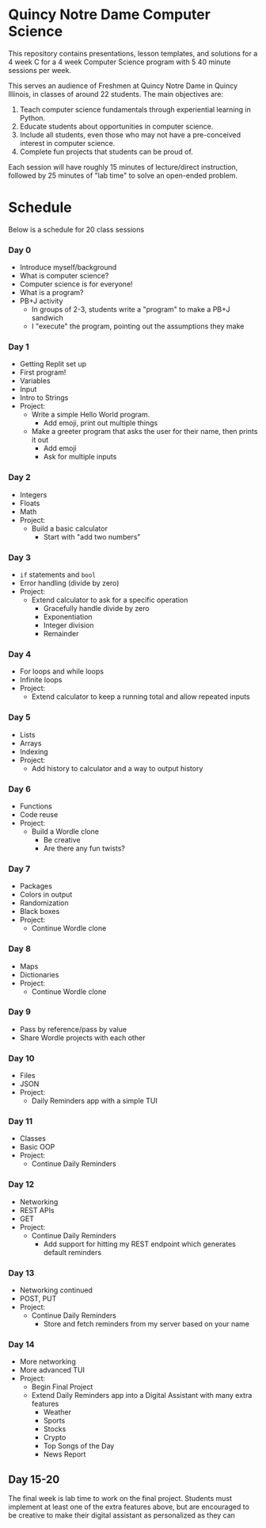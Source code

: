 # Quincy Notre Dame Computer Science

This repository contains presentations, lesson templates, and solutions for a 4 week C for a 4 week Computer Science program with 5 40 minute sessions per week.

This serves an audience of Freshmen at Quincy Notre Dame in Quincy Illinois, in classes of around 22 students. The main objectives are:

1. Teach computer science fundamentals through experiential learning in Python.
2. Educate students about opportunities in computer science.
3. Include all students, even those who may not have a pre-conceived interest in computer science.
4. Complete fun projects that students can be proud of.


Each session will have roughly 15 minutes of lecture/direct instruction, followed by 25 minutes of "lab time" to solve an open-ended problem.

# Schedule 

Below is a schedule for 20 class sessions

### Day 0

- Introduce myself/background
- What is computer science?
- Computer science is for everyone!
- What is a program?
- PB+J activity
	- In groups of 2-3, students write a "program" to make a PB+J sandwich
	- I "execute" the program, pointing out the assumptions they make 

### Day 1

- Getting Replit set up
- First program!
- Variables
- Input
- Intro to Strings
- Project:
	- Write a simple Hello World program. 
		- Add emoji, print out multiple things
	 - Make a greeter program that asks the user for their name, then prints it out
		- Add emoji
		- Ask for multiple inputs

### Day 2

- Integers
- Floats
- Math
- Project:
	- Build a basic calculator
		- Start with "add two numbers"

### Day 3

- `if` statements and `bool`
- Error handling (divide by zero)
- Project:
	- Extend calculator to ask for a specific operation
		- Gracefully handle divide by zero
		- Exponentiation
		- Integer division
		- Remainder


### Day 4

- For loops and while loops
- Infinite loops
- Project:
	- Extend calculator to keep a running total and allow repeated inputs


### Day 5

- Lists
- Arrays
- Indexing
- Project:
	- Add history to calculator and a way to output history

### Day 6 

- Functions
- Code reuse
- Project:
	- Build a Wordle clone
		- Be creative
		- Are there any fun twists?

### Day 7

- Packages
- Colors in output
- Randomization
- Black boxes
- Project:
	- Continue Wordle clone

### Day 8

- Maps
- Dictionaries
- Project: 
	- Continue Wordle clone

### Day 9

- Pass by reference/pass by value
- Share Wordle projects with each other


### Day 10 

- Files
- JSON
- Project:
	- Daily Reminders app with a simple TUI

### Day 11 

- Classes
- Basic OOP
- Project: 
	- Continue Daily Reminders

### Day 12 

- Networking
- REST APIs
- GET
- Project:
	- Continue Daily Reminders
		- Add support for hitting my REST endpoint which generates default reminders

### Day 13 

- Networking continued
- POST, PUT
- Project: 
	- Continue Daily Reminders
		- Store and fetch reminders from my server based on your name

### Day 14 

- More networking
- More advanced TUI
- Project:
	- Begin Final Project
	- Extend Daily Reminders app into a Digital Assistant with many extra features
		- Weather
		- Sports
		- Stocks
		- Crypto
		- Top Songs of the Day
		- News Report


## Day 15-20

The final week is lab time to work on the final project. Students must implement at least one of the extra features above, but are encouraged to be creative to make their digital assistant as personalized as they can


